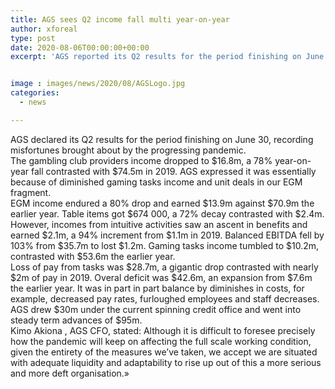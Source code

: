 ```yaml
---
title: AGS sees Q2 income fall multi year-on-year
author: xforeal 
type: post
date: 2020-08-06T00:00:00+00:00
excerpt: 'AGS reported its Q2 results for the period finishing on June 30, recording misfortunes brought about by the continuous pandemic '


image : images/news/2020/08/AGSLogo.jpg
categories:
  - news

---
```

<p class="paragraph" style="margin: 0cm; margin-bottom: .0001pt; vertical-align: baseline;">
  <span class="normaltextrun">AGS declared its Q2 results for the period finishing on June 30, recording misfortunes brought about by the progressing pandemic. </span>
</p>

<p class="paragraph" style="margin: 0cm; margin-bottom: .0001pt; vertical-align: baseline;">
  <span class="normaltextrun" />
</p>

<p class="paragraph" style="margin: 0cm; margin-bottom: .0001pt; vertical-align: baseline;">
  <span class="normaltextrun">The gambling club providers income dropped to $16.8m, a 78&percnt; year-on-year fall contrasted with $74.5m in 2019. AGS expressed it was essentially because of diminished gaming tasks income and unit deals in our EGM fragment. </span><span data-ccp-props="{" style="user-select: text; -webkit-user-drag: none; -webkit-tap-highlight-color: transparent;" />
</p>

<p class="paragraph" style="margin: 0cm; margin-bottom: .0001pt; vertical-align: baseline;">
  <span style="font-size: 9.0pt; font-family: 'Segoe UI',sans-serif;" />
</p>

<p class="paragraph" style="margin: 0cm; margin-bottom: .0001pt; vertical-align: baseline; user-select: text; -webkit-user-drag: none; -webkit-tap-highlight-color: transparent; overflow-wrap: break-word;">
  <span data-contrast="auto" style="user-select: text; -webkit-user-drag: none; -webkit-tap-highlight-color: transparent; font-variant-ligatures: none !important;" xml:lang="EN-GB"><span style="user-select: text; -webkit-user-drag: none; -webkit-tap-highlight-color: transparent; background-color: inherit;"><span class="normaltextrun">EGM income endured a 80&percnt; drop and earned $13.9m against $70.9m the earlier year. Table items got $674 000, a 72&percnt; decay contrasted with $2.4m. </span></span></span>
</p>

<p class="paragraph" style="margin: 0cm; margin-bottom: .0001pt; vertical-align: baseline;">
  <span class="normaltextrun" />
</p>

<p class="paragraph" style="margin: 0cm; margin-bottom: .0001pt; vertical-align: baseline;">
  <span class="normaltextrun">However, incomes from intuitive activities saw an ascent in benefits and earned $2.1m, a 94&percnt; increment from $1.1m in 2019. Balanced EBITDA fell by 103&percnt; from $35.7m to lost $1.2m. </span><strong><span data-contrast="auto" style="user-select: text; -webkit-user-drag: none; -webkit-tap-highlight-color: transparent; font-variant-ligatures: none !important;" xml:lang="EN-GB"><span style="user-select: text; -webkit-user-drag: none; -webkit-tap-highlight-color: transparent; background-color: inherit;" /></span></strong><span data-contrast="auto" style="user-select: text; -webkit-user-drag: none; -webkit-tap-highlight-color: transparent; font-variant-ligatures: none !important;" xml:lang="EN-GB"><span style="user-select: text; -webkit-user-drag: none; -webkit-tap-highlight-color: transparent; background-color: inherit;">Gaming tasks income tumbled to $10.2m, contrasted with $53.6m the earlier year. </span></span><span data-ccp-props="{" style="user-select: text; -webkit-user-drag: none; -webkit-tap-highlight-color: transparent;"><span class="eop" /></span>
</p>

<p class="paragraph" style="margin: 0cm; margin-bottom: .0001pt; vertical-align: baseline;">
  <span style="font-size: 9.0pt; font-family: 'Segoe UI',sans-serif;" />
</p>

<p class="paragraph" style="margin: 0cm; margin-bottom: .0001pt; vertical-align: baseline; user-select: text; -webkit-user-drag: none; -webkit-tap-highlight-color: transparent; overflow-wrap: break-word;">
  <span data-contrast="auto" style="user-select: text; -webkit-user-drag: none; -webkit-tap-highlight-color: transparent; font-variant-ligatures: none !important;" xml:lang="EN-GB"><span style="user-select: text; -webkit-user-drag: none; -webkit-tap-highlight-color: transparent; background-color: inherit;"><span class="normaltextrun">Loss of pay from tasks was $28.7m, a gigantic drop contrasted with nearly $2m of pay in 2019. Overal deficit was $42.6m, an expansion from $7.6m the earlier year. It was in part in part balance by diminishes in costs, for example, decreased pay rates, furloughed </span></span><span style="user-select: text; -webkit-user-drag: none; -webkit-tap-highlight-color: transparent; background-color: inherit;">employees </span><span style="user-select: text; -webkit-user-drag: none; -webkit-tap-highlight-color: transparent; background-color: inherit;">and staff decreases. </span></span>
</p>

<p class="paragraph" style="margin: 0cm; margin-bottom: .0001pt; vertical-align: baseline;">
  <span class="normaltextrun" />
</p>

<p class="paragraph" style="margin: 0cm; margin-bottom: .0001pt; vertical-align: baseline;">
  <span class="normaltextrun">AGS drew $30m under the current spinning credit office and went into steady term advances of $95m. </span><span data-ccp-props="{" style="user-select: text; -webkit-user-drag: none; -webkit-tap-highlight-color: transparent;" />
</p>

<p class="paragraph" style="margin: 0cm; margin-bottom: .0001pt; vertical-align: baseline;">
  <span style="font-size: 9.0pt; font-family: 'Segoe UI',sans-serif;" />
</p>

<p class="paragraph" style="margin: 0cm; margin-bottom: .0001pt; vertical-align: baseline; user-select: text; -webkit-user-drag: none; -webkit-tap-highlight-color: transparent; overflow-wrap: break-word;">
  <span data-contrast="auto" style="user-select: text; -webkit-user-drag: none; -webkit-tap-highlight-color: transparent; font-variant-ligatures: none !important;" xml:lang="EN-GB"><span style="user-select: text; -webkit-user-drag: none; -webkit-tap-highlight-color: transparent; background-color: inherit;"><span class="normaltextrun">Kimo </span></span><span style="user-select: text; -webkit-user-drag: none; -webkit-tap-highlight-color: transparent; background-color: inherit;" /><span style="user-select: text; -webkit-user-drag: none; -webkit-tap-highlight-color: transparent; background-color: inherit;">Akiona </span><span style="user-select: text; -webkit-user-drag: none; -webkit-tap-highlight-color: transparent; background-color: inherit;">, AGS CFO, stated: Although it is difficult to foresee precisely how the pandemic will keep on affecting the full scale working condition, given the entirety of the measures we&#8217;ve taken, we accept we are situated with adequate liquidity and adaptability to rise up out of this a more serious and more deft organisation.&#187; </span></span><span data-ccp-props="{" style="user-select: text; -webkit-user-drag: none; -webkit-tap-highlight-color: transparent;"><span class="eop" /></span>
</p>